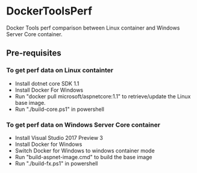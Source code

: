 # DockerToolsPerf
Docker Tools perf comparison between Linux container and Windows Server Core container.


## Pre-requisites

### To get perf data on Linux containter
- Install dotnet core SDK 1.1
- Install Docker For Windows
- Run "docker pull microsoft/aspnetcore:1.1" to retrieve/update the Linux base image.
- Run "./build-core.ps1" in powershell

### To get perf data on Windows Server Core container
- Install Visual Studio 2017 Preview 3
- Install Docker for Windows
- Switch Docker for Windows to windows container mode
- Run "build-aspnet-image.cmd" to build the base image
- Run "./build-fx.ps1" in powershell




